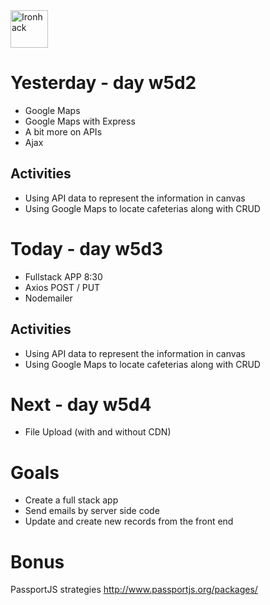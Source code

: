 <img src="https://raw.githubusercontent.com/webmad1019-1/w1d3-advanced-selectors-positioning-full-layout/master/img/ironhack.svg?sanitize=true" alt="Ironhack" width="60"/>

# Yesterday - day w5d2

- Google Maps
- Google Maps with Express
- A bit more on APIs
- Ajax

## Activities

- Using API data to represent the information in canvas
- Using Google Maps to locate cafeterias along with CRUD

# Today - day w5d3

- Fullstack APP 8:30
- Axios POST / PUT
- Nodemailer

## Activities

- Using API data to represent the information in canvas
- Using Google Maps to locate cafeterias along with CRUD

# Next - day w5d4

- File Upload (with and without CDN)

# Goals

- Create a full stack app
- Send emails by server side code
- Update and create new records from the front end

# Bonus

PassportJS strategies http://www.passportjs.org/packages/